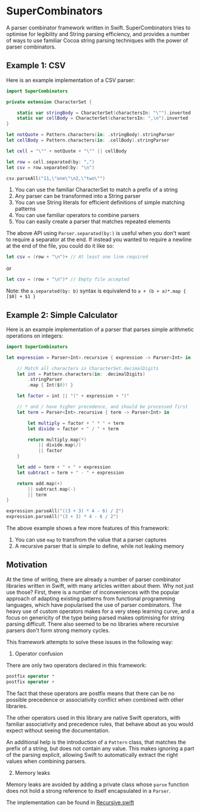 # SuperCombinators

A parser combinator framework written in Swift. 
SuperCombinators tries to optimise for legibility and String parsing efficiency, and provides a number of ways to use familiar Cocoa string parsing techniques with the power of parser combinators.

## Example 1: CSV

Here is an example implementation of a CSV parser:

``` Swift
import SuperCombinators

private extension CharacterSet {

    static var stringBody = CharacterSet(charactersIn: "\"").inverted
    static var cellBody = CharacterSet(charactersIn: ",\n").inverted
}

let notQuote = Pattern.characters(in: .stringBody).stringParser
let cellBody = Pattern.characters(in: .cellBody).stringParser

let cell = "\"" + notQuote + "\"" || cellBody

let row = cell.separated(by: ",")
let csv = row.separated(by: "\n")

csv.parseAll("11,\"one\"\n2,\"two\"")
```

1. You can use the familiar CharacterSet to match a prefix of a string
2. Any parser can be transformed into a String parser
3. You can use String literals for efficient definitions of simple matching patterns
4. You can use familiar operators to combine parsers
5. You can easily create a parser that matches repeated elements

The above API using `Parser.separated(by:)` is useful when you don't want to require a separator at the end.
If instead you wanted to require a newline at the end of the file, you could do it like so:

``` Swift
let csv = (row + "\n")+ // At least one line required
```

or

``` Swift
let csv = (row + "\n")* // Empty file accepted
```

Note: the `a.separated(by: b)` syntax is equivalend to `a + (b + a)*.map { [$0] + $1 }`

## Example 2: Simple Calculator

Here is an example implementation of a parser that parses simple arithmetic operations on integers:

``` Swift
import SuperCombinators

let expression = Parser<Int>.recursive { expression -> Parser<Int> in

    // Match all characters in CharacterSet.decimalDigits
    let int = Pattern.characters(in: .decimalDigits)                       
        .stringParser
        .map { Int($0)! }

    let factor = int || "(" + expression + ")"

    // * and / have higher precedence, and should be processed first
    let term = Parser<Int>.recursive { term -> Parser<Int> in              

        let multiply = factor + " * " + term                               
        let divide = factor + " / " + term

        return multiply.map(*)
            || divide.map(/)
            || factor
    }

    let add = term + " + " + expression
    let subtract = term + " - " + expression

    return add.map(+)
        || subtract.map(-)
        || term
}

expression.parseAll("((3 + 3) * 4 - 6) / 2")
expression.parseAll("(3 + 3) * 4 - 6 / 2")

```

The above example shows a few more features of this framework:

1. You can use `map` to transfrom the value that a parser captures
2. A recursive parser that is simple to define, while not leaking memory

## Motivation

At the time of writing, there are already a number of parser combinator libraries written in Swift, with many articles written about them. Why not just use those? First, there is a number of inconveniences with the popular approach of adapting existing patterns from functional programming languages, which have popularised the use of parser combinators. The heavy use of custom operators makes for a very steep learning curve, and a focus on genericity of the type being parsed makes optimising for string parsing difficult. There also seemed to be no libraries where recursive parsers don't form strong memory cycles.

This framework attempts to solve these issues in the following way:

1. Operator confusion

There are only two operators declared in this framework:

``` Swift
postfix operator *
postfix operator +
```

The fact that these operators are postfix means that there can be no possible precedence or associativity conflict when combined with other libraries.

The other operators used in this library are native Swift operators, with familiar associativity and precedence rules, that behave about as you would expect without seeing the documentation.

An additional help is the introduction of a `Pattern` class, that matches the prefix of a string, but does not contain any value. This makes ignoring a part of the parsing explicit, allowing Swift to automatically extract the right values when combining parsers.

2. Memory leaks

Memory leaks are avoided by adding a private class whose `parse` function does not hold a strong reference to itself encapsulated in a `Parser`.

The implementation can be found in [Recursive.swift](Recursive.swift)
